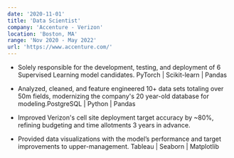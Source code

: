 ```yaml
---
date: '2020-11-01'
title: 'Data Scientist'
company: 'Accenture - Verizon'
location: 'Boston, MA'
range: 'Nov 2020 - May 2022'
url: 'https://www.accenture.com/'
---
```


- Solely responsible for the development, testing, and deployment of 6 Supervised Learning model candidates. <a>PyTorch | Scikit-learn | Pandas</a>

- Analyzed, cleaned, and feature engineered 10+ data sets totaling over 50m fields, modernizing the company's 20 year-old database for modeling.<a>PostgreSQL | Python | Pandas</a>

- Improved Verizon's cell site deployment target accuracy by ~80%, refining budgeting and time allotments 3 years in advance.

- Provided data visualizations with the model’s performance and target improvements to upper-management. <a>Tableau | Seaborn | Matplotlib</a>
